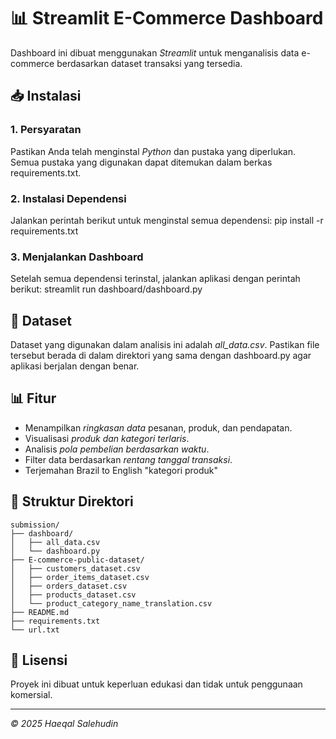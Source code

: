 # 📊 Streamlit E-Commerce Dashboard

Dashboard ini dibuat menggunakan *Streamlit* untuk menganalisis data e-commerce berdasarkan dataset transaksi yang tersedia.

## 📥 Instalasi
### 1. Persyaratan
Pastikan Anda telah menginstal *Python* dan pustaka yang diperlukan. Semua pustaka yang digunakan dapat ditemukan dalam berkas requirements.txt.

### 2. Instalasi Dependensi
Jalankan perintah berikut untuk menginstal semua dependensi:
pip install -r requirements.txt


### 3. Menjalankan Dashboard
Setelah semua dependensi terinstal, jalankan aplikasi dengan perintah berikut:
streamlit run dashboard/dashboard.py


## 📄 Dataset
Dataset yang digunakan dalam analisis ini adalah *all_data.csv*. Pastikan file tersebut berada di dalam direktori yang sama dengan dashboard.py agar aplikasi berjalan dengan benar.

## 📊 Fitur
- Menampilkan *ringkasan data* pesanan, produk, dan pendapatan.
- Visualisasi *produk dan kategori terlaris*.
- Analisis *pola pembelian berdasarkan waktu*.
- Filter data berdasarkan *rentang tanggal transaksi*.
- Terjemahan Brazil to English "kategori produk"

## 📂 Struktur Direktori
```
submission/
├── dashboard/
│   ├── all_data.csv
│   └── dashboard.py
├── E-commerce-public-dataset/
│   ├── customers_dataset.csv
│   ├── order_items_dataset.csv
│   ├── orders_dataset.csv
│   ├── products_dataset.csv
│   └── product_category_name_translation.csv
├── README.md
├── requirements.txt
└── url.txt
```

## 📝 Lisensi
Proyek ini dibuat untuk keperluan edukasi dan tidak untuk penggunaan komersial.

---
*© 2025 Haeqal Salehudin*
